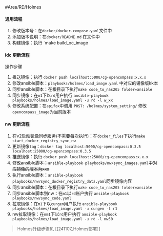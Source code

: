 #Area/RD/Holmes

#### 通用流程

1. 修改版本号：在`docker/docker-compose.yaml`文件中
2. 添加版本说明：在`docker/README.md` 在文件中
3. 构建镜像：执行 `make build_oc_image

#### idc 更新流程

操作步骤
1. 推送镜像：执行 `docker push localhost:5000/cg-opencompass:x.x.x`
2. 修改ansible脚本：`playbooks/holmes/load_image.yaml` 中对应的镜像版kk本
3. 同步ansible脚本：在根目录下执行`make code_to_nas205 folder=ansible`
4. 同步镜像：在`m1`下以`rd`用户执行 `ansible-playbook playbooks/holmes/load_image.yaml -u rd -l w_xx`
5. 修改系统配置：在`apifox`中调用 `POST: /holmes/system_setting/` 修改`opencompass_image`为当前版本

#### nw 更新流程

1. 在v2启动镜像同步服务(不需要每次执行)：在`docker_files`下执行`make start_docker_registry_sync_nw`
2. 更新镜像`tag`：`docker tag localhost:5000/cg-opencompass:0.3.5 localhost:25000/cg-opencompass:0.3.5`
3. 推送镜像：执行 `docker push localhost:25000/cg-opencompass:x.x.x`
4. ~~修改ansible脚本：`ansible-playbook playbooks/nw/sync_images.yaml`中对应镜像的版本为xxx~~
4. 执行ansible脚本：`ansible-playbook playbooks/nw/sync_docker_registry_data.yaml`同步镜像内容
5. 同步ansible脚本：在根目录下执行`make code_to_nas205 folder=ansible`
6. 同步ansible脚本到nw：在`m1`以`rd`账户执行 `ansible-playbook playbooks/nw/sync_code.yaml`
7. 拉取镜像：在`m1`下以`cungen`用户执行 `ansible-playbook playbooks/holmes/load_image.yaml -u cungen -l r1`
8. nw拉取镜像：在`nm1`下以`rd`用户执行 `ansible-playbook playbooks/holmes/load_image.yaml -u rd -l nw50`

> Holmes升级步骤见 [[241107_Holmes部署]]
